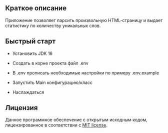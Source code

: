 ## Краткое описание

Приложение позволяет парсить произвольную HTML-страницу и выдает статистику по
количеству уникальных слов.

## Быстрый старт

- Установить JDK 16

- Создать в корне проекта файл .env

- В .env прописать необходимые настройки по примеру .env.example

- Запустить Main конфигурацию/класс

- Наслаждаться

## Лицензия

Данное программное обеспечение с открытым исходным кодом, лицензированное в соответствии с [MIT license](https://opensource.org/licenses/MIT).
